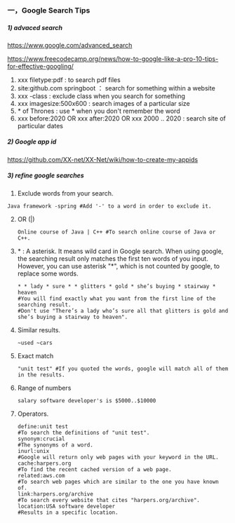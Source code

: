 ### 一，Google Search Tips

##### 1) advaced search

https://www.google.com/advanced_search

https://www.freecodecamp.org/news/how-to-google-like-a-pro-10-tips-for-effective-googling/

1. xxx   filetype:pdf  :  to search pdf files
2. site:github.com springboot ：  search for something within a website 
3. xxx  -class : exclude class when you search for something
4. xxx  imagesize:500x600 :  search images of a particular size 
5. \* of Thrones :   use * when you don't remember the word
6. xxx  before:2020  OR  xxx after:2020  OR   xxx  2000 .. 2020 :  search site of particular dates

##### 2) Google  app id

https://github.com/XX-net/XX-Net/wiki/how-to-create-my-appids

##### 3) refine google searches

1.  Exclude words from your search.

   ```shell
   Java framework -spring #Add '-' to a word in order to exclude it.
   ```

2. OR (\|)

   ```shell
   Online course of Java | C++ #To search online course of Java or C++. 
   ```

3. \* : A asterisk. It means wild card in Google search. When using google, the searching result only matches the first ten words of you input. However, you can use asterisk "*", which is not counted by google, to replace some words. 

   ```shell
   * * lady * sure * * glitters * gold * she’s buying * stairway * heaven 
   #You will find exactly what you want from the first line of the searching result.
   #Don't use "There’s a lady who’s sure all that glitters is gold and she’s buying a stairway to heaven".
   ```

4. Similar results.

   ```shell
   ~used ~cars
   ```

5. Exact match

   ```shell
   "unit test" #If you quoted the words, google will match all of them in the results.
   ```

6. Range of numbers

   ```shell
   salary software developer's is $5000..$10000
   ```

7. Operators.

   ```shell
   define:unit test 
   #To search the definitions of "unit test".
   synonym:crucial 
   #The synonyms of a word.
   inurl:unix 
   #Google will return only web pages with your keyword in the URL.
   cache:harpers.org 
   #To find the recent cached version of a web page.
   related:aws.com 
   #To search web pages which are similar to the one you have known of.
   link:harpers.org/archive 
   #To search every website that cites "harpers.org/archive".
   location:USA software developer
   #Results in a specific location.
   ```

   